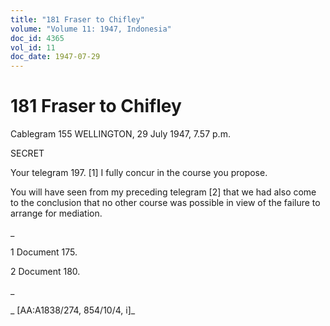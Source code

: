 ```yaml
---
title: "181 Fraser to Chifley"
volume: "Volume 11: 1947, Indonesia"
doc_id: 4365
vol_id: 11
doc_date: 1947-07-29
---
```


# 181 Fraser to Chifley

Cablegram 155 WELLINGTON, 29 July 1947, 7.57 p.m.

SECRET

Your telegram 197. [1] I fully concur in the course you propose.

You will have seen from my preceding telegram [2] that we had also come to the conclusion that no other course was possible in view of the failure to arrange for mediation.

_

1 Document 175.

2 Document 180.

_

_ [AA:A1838/274, 854/10/4, i]_
